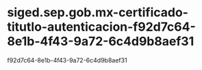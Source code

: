 # siged.sep.gob.mx-certificado-titutlo-autenticacion-f92d7c64-8e1b-4f43-9a72-6c4d9b8aef31
f92d7c64-8e1b-4f43-9a72-6c4d9b8aef31
